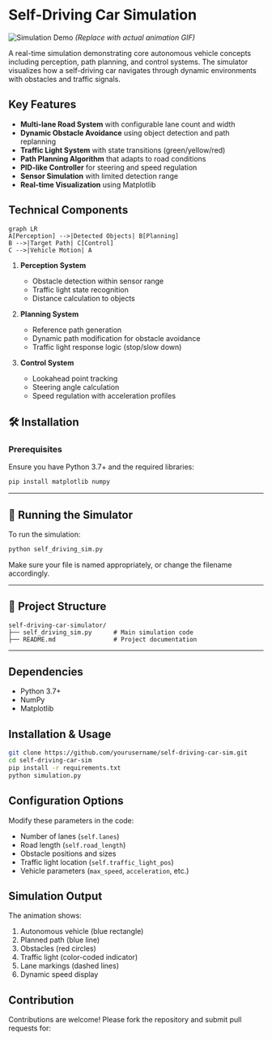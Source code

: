 # Self-Driving Car Simulation

![Simulation Demo](https://via.placeholder.com/800x400.png?text=Simulation+GIF+Demo) *(Replace with actual animation GIF)*

A real-time simulation demonstrating core autonomous vehicle concepts including perception, path planning, and control systems. The simulator visualizes how a self-driving car navigates through dynamic environments with obstacles and traffic signals.

## Key Features

- **Multi-lane Road System** with configurable lane count and width
- **Dynamic Obstacle Avoidance** using object detection and path replanning
- **Traffic Light System** with state transitions (green/yellow/red)
- **Path Planning Algorithm** that adapts to road conditions
- **PID-like Controller** for steering and speed regulation
- **Sensor Simulation** with limited detection range
- **Real-time Visualization** using Matplotlib

## Technical Components

```mermaid
graph LR
A[Perception] -->|Detected Objects| B[Planning]
B -->|Target Path| C[Control]
C -->|Vehicle Motion| A
```

1. **Perception System**
   - Obstacle detection within sensor range
   - Traffic light state recognition
   - Distance calculation to objects

2. **Planning System**
   - Reference path generation
   - Dynamic path modification for obstacle avoidance
   - Traffic light response logic (stop/slow down)

3. **Control System**
   - Lookahead point tracking
   - Steering angle calculation
   - Speed regulation with acceleration profiles

## 🛠️ Installation

### Prerequisites

Ensure you have Python 3.7+ and the required libraries:

```bash
pip install matplotlib numpy
```

---

## 🚀 Running the Simulator

To run the simulation:

```bash
python self_driving_sim.py
```

Make sure your file is named appropriately, or change the filename accordingly.

---

## 📁 Project Structure

```
self-driving-car-simulator/
├── self_driving_sim.py      # Main simulation code
├── README.md                # Project documentation
```

---


## Dependencies
- Python 3.7+
- NumPy
- Matplotlib

## Installation & Usage

```bash
git clone https://github.com/yourusername/self-driving-car-sim.git
cd self-driving-car-sim
pip install -r requirements.txt
python simulation.py
```

## Configuration Options

Modify these parameters in the code:
- Number of lanes (`self.lanes`)
- Road length (`self.road_length`)
- Obstacle positions and sizes
- Traffic light location (`self.traffic_light_pos`)
- Vehicle parameters (`max_speed`, `acceleration`, etc.)

## Simulation Output

The animation shows:
1. Autonomous vehicle (blue rectangle)
2. Planned path (blue line)
3. Obstacles (red circles)
4. Traffic light (color-coded indicator)
5. Lane markings (dashed lines)
6. Dynamic speed display

## Contribution

Contributions are welcome! Please fork the repository and submit pull requests for:

